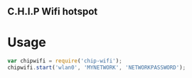 ## C.H.I.P Wifi hotspot

# Usage

```javascript
var chipwifi = require('chip-wifi');
chipwifi.start('wlan0', 'MYNETWORK', 'NETWORKPASSWORD');
```
